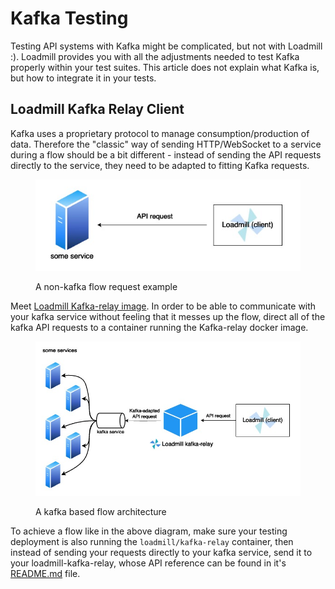 # Kafka Testing

Testing API systems with Kafka might be complicated, but not with Loadmill :). Loadmill provides you with all the adjustments needed to test Kafka properly within your test suites. This article does not explain what Kafka is, but how to integrate it in your tests.

## Loadmill Kafka Relay Client

Kafka uses a proprietary protocol to manage consumption/production of data. Therefore the "classic" way of sending HTTP/WebSocket to a service during a flow should be a bit different - instead of sending the API requests directly to the service, they need to be adapted to fitting Kafka requests.&#x20;

<figure><img src="../.gitbook/assets/regular_flow.jpg" alt=""><figcaption><p>A non-kafka flow request example</p></figcaption></figure>

Meet [Loadmill Kafka-relay image](https://hub.docker.com/r/loadmill/kafka-relay). In order to be able to communicate with your kafka service without feeling that it messes up the flow, direct all of the kafka API requests to a container running the Kafka-relay docker image.

<figure><img src="../.gitbook/assets/with_kafka (1).jpg" alt=""><figcaption><p>A kafka based flow architecture</p></figcaption></figure>

To achieve a flow like in the above diagram, make sure your testing deployment is also running the `loadmill/kafka-relay` container, then instead of sending your requests directly to your kafka service, send it to your loadmill-kafka-relay, whose API reference can be found in it's [README.md](https://github.com/loadmill/loadmill-kafka-relay/blob/main/README.md) file.
